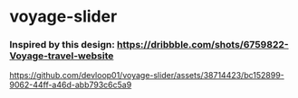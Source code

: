 # voyage-slider

### Inspired by this design: https://dribbble.com/shots/6759822-Voyage-travel-website

https://github.com/devloop01/voyage-slider/assets/38714423/bc152899-9062-44ff-a46d-abb793c6c5a9
